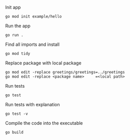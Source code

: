 Init app
```
go mod init example/hello
```

Run the app
```
go run .
```

Find all imports and install
```
go mod tidy
```

Replace package with local package
```
go mod edit -replace greetings/greetings=../greetings
go mod edit -replace <package name>     =<local path>
```

Run tests
```
go test
```

Run tests with explanation
```
go test -v
```

Compile the code into the executable
```
go build
```
